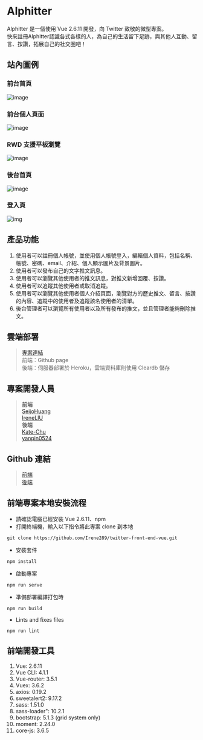 # Alphitter
Alphitter 是一個使用 Vue 2.6.11 開發，向 Twitter 致敬的微型專案。   
快來註冊Alphitter認識各式各樣的人，為自己的生活留下足跡，與其他人互動、留言、按讚，拓展自己的社交圈吧！

## 站內圖例
### 前台首頁
![image](./src/assets/static/images/readmeImage/homePage.png)
### 前台個人頁面
![image](./src/assets/static/images/readmeImage/profile.png)
### RWD 支援平板瀏覽
![image](./src/assets/static/images/readmeImage/rwd.png)
### 後台首頁
![image](./src/assets/static/images/readmeImage/backstage.png)
### 登入頁
![img](./src/assets/static/images/readmeImage/signin.png)

## 產品功能
1. 使用者可以註冊個人帳號，並使用個人帳號登入，編輯個人資料，包括名稱、帳號、密碼、email、介紹、個人顯示圖片及背景圖片。
2. 使用者可以發布自己的文字推文訊息。
3. 使用者可以瀏覽其他使用者的推文訊息，對推文新增回覆、按讚。
4. 使用者可以追蹤其他使用者或取消追蹤。
5. 使用者可以瀏覽其他使用者個人介紹頁面，瀏覽對方的歷史推文、留言、按讚的內容、追蹤中的使用者及追蹤該名使用者的清單。
6. 後台管理者可以瀏覽所有使用者以及所有發布的推文，並且管理者能夠刪除推文。

## 雲端部署 
> [專案連結](https://irene289.github.io/twitter-front-end-vue/#/)\
> 前端：Github page\
> 後端：伺服器部署於 Heroku，雲端資料庫則使用 Cleardb 儲存

## 專案開發人員
> **前端**\
> [SeijoHuang](https://github.com/SeijoHuang)\
> [IreneLIU](https://github.com/Irene289)\
> **後端**\
> [Kate-Chu](https://github.com/Kate-Chu)\
> [yanpin0524](https://github.com/yanpin0524)

## Github 連結
> [前端](https://github.com/Irene289/twitter-front-end-vue)  
> [後端](https://github.com/Kate-Chu/twitter-api-2020)


## 前端專案本地安裝流程
* 請確認電腦已經安裝 Vue 2.6.11、npm 
* 打開終端機，輸入以下指令將此專案 clone 到本地

```
git clone https://github.com/Irene289/twitter-front-end-vue.git
```
* 安裝套件

```
npm install
```
* 啟動專案

```
npm run serve
```
* 準備部署編譯打包時

```
npm run build
```

* Lints and fixes files

```
npm run lint
```


## 前端開發工具
1. Vue: 2.6.11
1. Vue CLI: 4.1.1
1. Vue-router: 3.5.1
1. Vuex: 3.6.2
1. axios: 0.19.2
1. sweetalert2: 9.17.2
1. sass: 1.51.0
1. sass-loader": 10.2.1
1. bootstrap: 5.1.3 (grid system only)
1. moment: 2.24.0
1. core-js: 3.6.5
